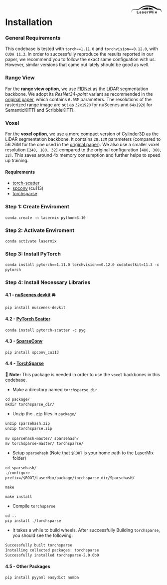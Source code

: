 <img src="../docs/figs/logo.png" align="right" width="20%">

# Installation

### General Requirements

This codebase is tested with `torch==1.11.0` and `torchvision==0.12.0`, with `CUDA 11.3`. In order to successfully reproduce the results reported in our paper, we recommend you to follow the exact same configuation with us. However, similar versions that came out lately should be good as well.

### Range View

For the **range view option**, we use [FIDNet](https://github.com/placeforyiming/IROS21-FIDNet-SemanticKITTI) as the LiDAR segmentation backbone. We adopt its *ResNet34-point* variant as recommended in the [original paper](https://arxiv.org/abs/2109.03787), which contains `6.05M` parameters. The resolutions of the rasterized range image are set as `32x1920` for nuScenes and `64x1920` for SemanticKITTI and ScribbleKITTI.


### Voxel
For the **voxel option**, we use a more compact version of [Cylinder3D](https://github.com/xinge008/Cylinder3D) as the LiDAR segmentation backbone. It contains `28.13M` parameters (compared to 56.26M for the one used in the [original paper](https://arxiv.org/abs/2011.10033)). We also use a smaller voxel resolution `[240, 180, 32]` compared to the original configuration `[480, 360, 32]`. This saves around 4x memory consumption and further helps to speed up training.

#### Requirements
- [torch-scatter](https://github.com/rusty1s/pytorch_scatter)
- [spconv](https://github.com/traveller59/spconv/tree/v1.2.1) (cu113)
- [torchsparse](https://github.com/mit-han-lab/torchsparse)


### Step 1: Create Enviroment
```
conda create -n lasermix python=3.10
```

### Step 2: Activate Enviroment
```
conda activate lasermix
```

### Step 3: Install PyTorch
```
conda install pytorch==1.11.0 torchvision==0.12.0 cudatoolkit=11.3 -c pytorch
```

### Step 4: Install Necessary Libraries
#### 4.1 - [nuScenes devkit](https://github.com/nutonomy/nuscenes-devkit) :oncoming_automobile:
```
pip install nuscenes-devkit 
```

#### 4.2 - [PyTorch Scatter](https://github.com/rusty1s/pytorch_scatter)
```
conda install pytorch-scatter -c pyg
```

#### 4.3 - [SparseConv](https://github.com/traveller59/spconv)
```
pip install spconv_cu113
```

#### 4.4 - [TorchSparse](https://github.com/mit-han-lab/torchsparse)
:cactus: **Note:** This package is needed in order to use the `voxel` backbones in this codebase.

- Make a directory named `torchsparse_dir`
```
cd package/
mkdir torchsparse_dir/
```

- Unzip the `.zip` files in `package/`
```
unzip sparsehash.zip
unzip torchsparse.zip

mv sparsehash-master/ sparsehash/
mv torchsparse-master/ torchsparse/
```

- Setup `sparsehash` (Note that `$ROOT` is your home path to the LaserMix folder)
```
cd sparsehash/
./configure --prefix=/$ROOT/LaserMix/package/torchsparse_dir/SparsehasH/
```
```
make
```
```
make install
```

- Compile `torchsparse`
```
cd ..
pip install ./torchsparse
```

- It takes a while to build wheels. After successfully Building `torchsparse`, you should see the following:
```
Successfully built torchsparse
Installing collected packages: torchsparse
Successfully installed torchsparse-2.0.0b0
```



#### 4.5 - Other Packages
```
pip install pyyaml easydict numba
```



